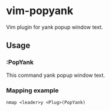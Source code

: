 # vim-popyank


Vim plugin for yank popup window text.

## Usage

### :PopYank

This command yank popup window text.

### Mapping example

```
nmap <leader>y <Plug>(PopYank)
```
